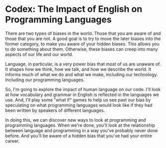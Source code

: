 # Codex: The Impact of English on Programming Languages

There are two types of biases in the world. Those that you are aware of and those that you are not. A good goal is to try to move the later biases into the former category, to make you aware of your hidden biases. This allows you to do something about them. Otherwise, these biases can creep into many aspects of our life and our world.

Language, in particular, is a very power bias that most of us are unaware of. It shapes how we think, how we talk, and how we describe the world. It informs much of what we do and what we make, including our technology. Including our programming languages.

So, I'm going to explore the impact of human language on our code. I'll look at how vocabulary and grammar in English is reflected in the languages we use. And, I'll play some "what if" games to help us see past our bias by speculating on what programming languages would look like if they had been written by speakers of different languages.

In doing this, we can discover new ways to look at programming and programming languages. When we're done, you'll look at the relationship between language and programming in a way you've probably never done before. And you'll be aware of a hidden bias that you've had your entire career.
